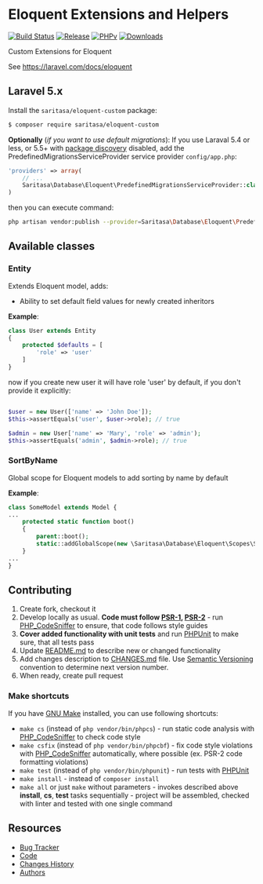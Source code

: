 # Eloquent Extensions and Helpers

[![Build Status](https://travis-ci.org/Saritasa/php-eloquent-custom.svg?branch=master)](https://travis-ci.org/Saritasa/php-eloquent-custom)
[![Release](https://img.shields.io/github/release/saritasa/php-eloquent-custom.svg)](https://github.com/Saritasa/php-eloquent-custom/releases)
[![PHPv](https://img.shields.io/packagist/php-v/saritasa/eloquent-custom.svg)](http://www.php.net)
[![Downloads](https://img.shields.io/packagist/dt/saritasa/eloquent-custom.svg)](https://packagist.org/packages/saritasa/eloquent-custom)

Custom Extensions for Eloquent

See https://laravel.com/docs/eloquent


## Laravel 5.x

Install the ```saritasa/eloquent-custom``` package:

```bash
$ composer require saritasa/eloquent-custom
```

**Optionally** (*if you want to use default migrations*):
If you use Laraval 5.4 or less,
or 5.5+ with [package discovery](https://laravel.com/docs/5.5/packages#package-discovery) disabled,
add the PredefinedMigrationsServiceProvider service provider ``config/app.php``:

```php
'providers' => array(
    // ...
    Saritasa\Database\Eloquent\PredefinedMigrationsServiceProvider::class,
)
```

then you can execute command:

```bash
php artisan vendor:publish --provider=Saritasa\Database\Eloquent\PredefinedMigrationsServiceProvider --tag=migrations
```

## Available classes

### Entity
Extends Eloquent model, adds:

* Ability to set default field values for newly created inheritors

**Example**:
```php
class User extends Entity
{
    protected $defaults = [
        'role' => 'user'
    ]
}
```

now if you create new user it will have role 'user' by default,
if you don't provide it explicitly:

```php

$user = new User(['name' => 'John Doe']);
$this->assertEquals('user', $user->role); // true

$admin = new User['name' => 'Mary', 'role' => 'admin');
$this->assertEquals('admin', $admin->role); // true

```

### SortByName
Global scope for Eloquent models to add sorting by name by default

**Example**:

```php
class SomeModel extends Model {
...
    protected static function boot()
    {
        parent::boot();
        static::addGlobalScope(new \Saritasa\Database\Eloquent\Scopes\SortByName());
    }
...
}
``` 

## Contributing

1. Create fork, checkout it
2. Develop locally as usual. **Code must follow [PSR-1](http://www.php-fig.org/psr/psr-1/), [PSR-2](http://www.php-fig.org/psr/psr-2/)** -
    run [PHP_CodeSniffer](https://github.com/squizlabs/PHP_CodeSniffer) to ensure, that code follows style guides
3. **Cover added functionality with unit tests** and run [PHPUnit](https://phpunit.de/) to make sure, that all tests pass
4. Update [README.md](README.md) to describe new or changed functionality
5. Add changes description to [CHANGES.md](CHANGES.md) file. Use [Semantic Versioning](https://semver.org/) convention to determine next version number.
6. When ready, create pull request

### Make shortcuts

If you have [GNU Make](https://www.gnu.org/software/make/) installed, you can use following shortcuts:

* ```make cs``` (instead of ```php vendor/bin/phpcs```) -
    run static code analysis with [PHP_CodeSniffer](https://github.com/squizlabs/PHP_CodeSniffer)
    to check code style
* ```make csfix``` (instead of ```php vendor/bin/phpcbf```) -
    fix code style violations with [PHP_CodeSniffer](https://github.com/squizlabs/PHP_CodeSniffer)
    automatically, where possible (ex. PSR-2 code formatting violations)
* ```make test``` (instead of ```php vendor/bin/phpunit```) -
    run tests with [PHPUnit](https://phpunit.de/)
* ```make install``` - instead of ```composer install```
* ```make all``` or just ```make``` without parameters -
    invokes described above **install**, **cs**, **test** tasks sequentially -
    project will be assembled, checked with linter and tested with one single command

## Resources

* [Bug Tracker](http://github.com/saritasa/php-eloquent-custom/issues)
* [Code](http://github.com/saritasa/php-eloquent-custom)
* [Changes History](CHANGES.md)
* [Authors](http://github.com/saritasa/php-eloquent-custom/contributors)
